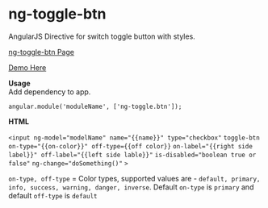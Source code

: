 # ng-toggle-btn

AngularJS Directive for switch toggle button with styles.

[ng-toggle-btn Page](http://shijukbabu.github.io/ng-toggle-btn/)

[Demo Here](http://plnkr.co/edit/oUxD3vgUsnM2Hrgd2cA4?p=preview)

**Usage**
<br>
Add dependency to app.

`angular.module('moduleName', ['ng-toggle.btn']);`

**HTML**

`<input ng-model="modelName" name="{{name}}" type="checkbox"`
	`toggle-btn `
        `on-type="{{on-color}}" off-type={{off color}}`
        `on-label="{{right side label}}" off-label="{{left side lable}}"`
        `is-disabled="boolean true or false"`
        `ng-change="doSomething()"`
`>`

`on-type, off-type` = Color types, supported values are - `default, primary, info, success, warning, danger, inverse`. Default `on-type` is `primary` and default `off-type` is `default`
                    
